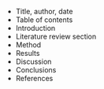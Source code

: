 
- Title, author, date
- Table of contents
- Introduction
- Literature review section
- Method
- Results
- Discussion
- Conclusions
- References